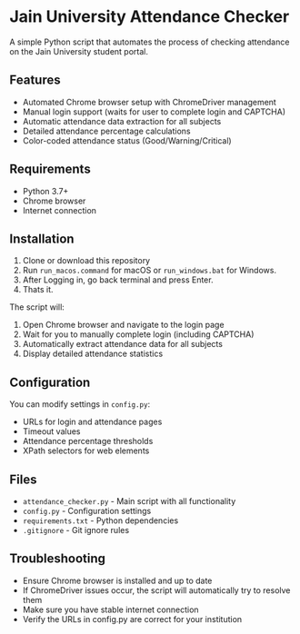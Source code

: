 # Jain University Attendance Checker

A simple Python script that automates the process of checking attendance on the Jain University student portal.

## Features

- Automated Chrome browser setup with ChromeDriver management
- Manual login support (waits for user to complete login and CAPTCHA)
- Automatic attendance data extraction for all subjects
- Detailed attendance percentage calculations
- Color-coded attendance status (Good/Warning/Critical)

## Requirements

- Python 3.7+
- Chrome browser
- Internet connection

## Installation

1. Clone or download this repository
2. Run `run_macos.command` for macOS or `run_windows.bat` for Windows.
3. After Logging in, go back terminal and press Enter.
4. Thats it.

The script will:
1. Open Chrome browser and navigate to the login page
2. Wait for you to manually complete login (including CAPTCHA)
3. Automatically extract attendance data for all subjects
4. Display detailed attendance statistics

## Configuration

You can modify settings in `config.py`:
- URLs for login and attendance pages
- Timeout values
- Attendance percentage thresholds
- XPath selectors for web elements

## Files

- `attendance_checker.py` - Main script with all functionality
- `config.py` - Configuration settings
- `requirements.txt` - Python dependencies
- `.gitignore` - Git ignore rules

## Troubleshooting

- Ensure Chrome browser is installed and up to date
- If ChromeDriver issues occur, the script will automatically try to resolve them
- Make sure you have stable internet connection
- Verify the URLs in config.py are correct for your institution
